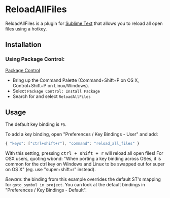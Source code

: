 # ReloadAllFiles

ReloadAllFiles is a plugin for [Sublime Text](https://www.sublimetext.com/) that allows you to reload all open files using a hotkey.

## Installation

### Using Package Control:

[Package Control](https://packagecontrol.io/installation)

* Bring up the Command Palette (Command+Shift+P on OS X, Control+Shift+P on Linux/Windows).
* Select `Package Control: Install Package`
* Search for and select `ReloadAllFiles`

## Usage

The default key binding is `F5`.

To add a key binding, open "Preferences / Key Bindings - User" and add:

``` js
{ "keys": ["ctrl+shift+r"], "command": "reload_all_files" }
```

With this setting, pressing <kbd>ctrl + shift + r</kbd> will reload all open files! For OSX users, quoting wbond:
"When porting a key binding across OSes, it is common for the ctrl key on
Windows and Linux to be swapped out for super on OS X"
(eg. use "super+shift+r" instead).

*Beware*: the binding from this example overrides the default ST's mapping
for `goto_symbol_in_project`. You can look at the default bindings in
"Preferences / Key Bindings - Default".
